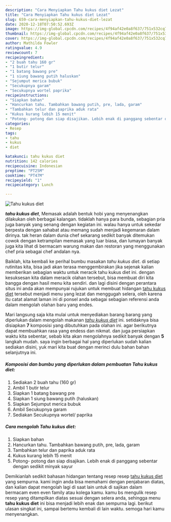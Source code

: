 ```yaml
---
description: "Cara Menyiapkan Tahu kukus diet Lezat"
title: "Cara Menyiapkan Tahu kukus diet Lezat"
slug: 659-cara-menyiapkan-tahu-kukus-diet-lezat
date: 2020-12-18T07:50:52.693Z
image: https://img-global.cpcdn.com/recipes/4f94af42e0a8f637/751x532cq70/tahu-kukus-diet-foto-resep-utama.jpg
thumbnail: https://img-global.cpcdn.com/recipes/4f94af42e0a8f637/751x532cq70/tahu-kukus-diet-foto-resep-utama.jpg
cover: https://img-global.cpcdn.com/recipes/4f94af42e0a8f637/751x532cq70/tahu-kukus-diet-foto-resep-utama.jpg
author: Mathilda Fowler
ratingvalue: 4.9
reviewcount: 7
recipeingredient:
- "2 buah tahu 160 gr"
- "1 butir telur"
- "1 batang bawang pre"
- "1 siung bawang putih haluskan"
- "Sejumput merica bubuk"
- "Secukupnya garam"
- "Secukupnya wortel paprika"
recipeinstructions:
- "Siapkan bahan"
- "Hancurkan tahu. Tambahkan bawang putih, pre, lada, garam"
- "Tambahkan telur dan paprika aduk rata"
- "Kukus kurang lebih 15 menit"
- "Potong- potong dan siap disajikan. Lebih enak di panggang sebentar dengan sedikit minyak sayur"
categories:
- Resep
tags:
- tahu
- kukus
- diet

katakunci: tahu kukus diet 
nutrition: 142 calories
recipecuisine: Indonesian
preptime: "PT25M"
cooktime: "PT47M"
recipeyield: "1"
recipecategory: Lunch

---
```



![Tahu kukus diet](https://img-global.cpcdn.com/recipes/4f94af42e0a8f637/751x532cq70/tahu-kukus-diet-foto-resep-utama.jpg)

<b><i>tahu kukus diet</i></b>, Memasak adalah bentuk hobi yang menyenangkan dilakukan oleh berbagai kalangan. tidaklah hanya para bunda, sebagian pria juga banyak yang senang dengan kegiatan ini. walau hanya untuk sekedar berpesta dengan sahabat atau memang sudah menjadi kegemaran dalam dirinya. tak heran dalam dunia chef sekarang sedikit banyak ditemukan cowok dengan ketrampilan memasak yang luar biasa, dan lumayan banyak juga kita lihat di bermacam warung makan dan restoran yang menggunakan chef pria sebagai chef andalan nya.

Baiklah, kita kembali ke perihal bumbu masakan <i>tahu kukus diet</i>. di setiap rutinitas kita, bisa jadi akan terasa menggembirakan jika sejenak kalian memberikan sebagian waktu untuk meracik tahu kukus diet ini. dengan kesuksesan kita dalam meracik olahan tersebut, bisa membuat diri kita bangga dengan hasil menu kita sendiri. dan lagi disini dengan perantara situs ini anda akan mempunyai rujukan untuk membuat hidangan <u>tahu kukus diet</u> tersebut menjadi menu yang lezat dan menggugah selera, oleh karena itu catat alamat laman ini di ponsel anda sebagai sebagian referensi anda dalam mengolah olahan baru yang endes.




Mari langsung saja kita mulai untuk menyediakan barang barang yang diperlukan dalam mengolah makanan <u><i>tahu kukus diet</i></u> ini. setidaknya bisa disiapkan <b>7</b> komposisi yang dibutuhkan pada olahan ini. agar berikutnya dapat membuahkan rasa yang endess dan nikmat. dan juga persiapkan waktu kita sebentar, sebab kita akan mengolahnya sedikit banyak dengan <b>5</b> langkah mudah. saya ingin berbagai hal yang diperlukan sudah kalian sediakan disini, yuk mari kita buat dengan merinci dulu bahan bahan selanjutnya ini.

<!--inarticleads1-->

##### Komposisi dan bumbu yang diperlukan dalam pembuatan Tahu kukus diet:

1. Sediakan 2 buah tahu (160 gr)
1. Ambil 1 butir telur
1. Siapkan 1 batang bawang pre
1. Siapkan 1 siung bawang putih (haluskan)
1. Siapkan Sejumput merica bubuk
1. Ambil Secukupnya garam
1. Sediakan Secukupnya wortel/ paprika




<!--inarticleads2-->

##### Cara mengolah Tahu kukus diet:

1. Siapkan bahan
1. Hancurkan tahu. Tambahkan bawang putih, pre, lada, garam
1. Tambahkan telur dan paprika aduk rata
1. Kukus kurang lebih 15 menit
1. Potong- potong dan siap disajikan. Lebih enak di panggang sebentar dengan sedikit minyak sayur




Demikianlah sedikit bahasan hidangan tentang resep resep <u>tahu kukus diet</u> yang sempurna. kami ingin anda bisa memahami dengan penjabaran diatas, dan kalian dapat mengolah lagi di saat lain untuk di sajikan dalam bermacam even even family atau kolega kamu. kamu bs mengulik resep resep yang ditampilkan diatas sesuai dengan selera anda, sehingga menu <b>tahu kukus diet</b> ini bisa menjadi lebih enak dan sempurna lagi. berikut ulasan singkat ini, sampai bertemu kembali di lain waktu. semoga hari kamu menyenangkan.
